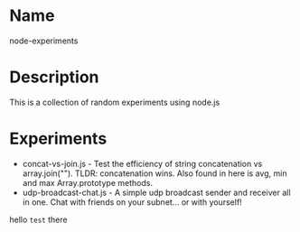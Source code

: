 Name
====

node-experiments

Description
===========

This is a collection of random experiments using node.js

Experiments
===========

* concat-vs-join.js - Test the efficiency of string concatenation vs array.join(""). TLDR: concatenation wins. Also found in here is avg, min and max Array.prototype methods.
* udp-broadcast-chat.js - A simple udp broadcast sender and receiver all in one. Chat with friends on your subnet... or with yourself!

hello `test` there